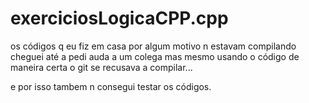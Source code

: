 # exerciciosLogicaCPP.cpp

os códigos q eu fiz em casa por algum motivo n estavam compilando 
cheguei até a pedi auda a um colega mas mesmo usando o código de maneira certa 
o git se recusava a compilar...

e por isso tambem n consegui testar os códigos.